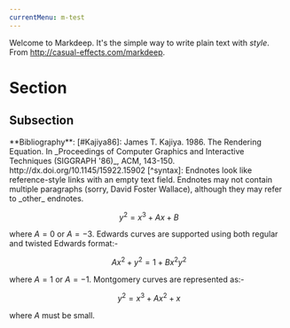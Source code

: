 ```yaml
---
currentMenu: m-test
---
```


Welcome to Markdeep. It's the simple way to write plain text with
_style_. From http://casual-effects.com/markdeep.


Section
===============================================================================

Subsection
-------------------------------------------------------------------------------
<markdeep>
**Bibliography**:
[#Kajiya86]: James T. Kajiya. 1986. The Rendering Equation.
In _Proceedings of Computer Graphics and Interactive Techniques
(SIGGRAPH '86)_, ACM, 143-150. http://dx.doi.org/10.1145/15922.15902
</markdeep>
<markdeep>
[^syntax]: Endnotes look like reference-style links with an empty text
field. Endnotes may not contain multiple paragraphs (sorry, David
Foster Wallace), although they may refer to _other_ endnotes.
</markdeep>

$$y^2=x^3+Ax+B$$

where $A=0$ or $A=-3$. Edwards curves are supported using both regular
and twisted Edwards format:-

$$Ax^2+y^2=1+Bx^2y^2$$

where $A=1$ or $A=-1$. Montgomery curves are represented as:-

$$y^2=x^3+Ax^2+x$$

where $A$ must be small.

<script>window.markdeepOptions = {mode: 'html'};</script>
<script src="markdeep.min.js"></script>
